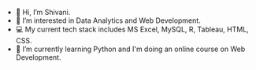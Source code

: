 - 👋 Hi, I’m Shivani.
- 👀 I’m interested in Data Analytics and Web Development.
- 💻 My current tech stack includes MS Excel, MySQL, R, Tableau, HTML, CSS.
- 🌱 I’m currently learning Python and I'm doing an online course on Web Development.


<!---
- 💞️ I’m looking to collaborate on ...
- 📫 How to reach me ...
shivani8136/shivani8136 is a ✨ special ✨ repository because its `README.md` (this file) appears on your GitHub profile.
You can click the Preview link to take a look at your changes.
--->
